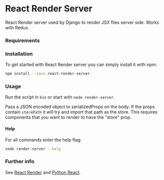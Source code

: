 # React Render Server

React Render server used by Django to render JSX files server side. Works with Redux.

### Requirements



### Installation

To get started with React Render server you can simply install it with npm:

```bash
npm install --save react-render-server
```

### Usage

Run the script in `bin` or start with `node render-server`.

Pass a JSON encoded object to serializedProps on the body. If the props
contain `storePath` it will try and import that path as the store.
This requires components that you want to render to have the "store" prop.

#### Help

For all commands enter the help flag:
```bash
node render-server --help
```

### Further info

See [React Render](https://github.com/markfinger/react-render) and [Python React](https://github.com/markfinger/python-react).
